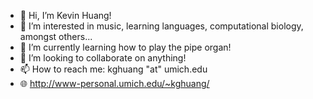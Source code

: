 - 👋 Hi, I’m Kevin Huang!
- 👀 I’m interested in music, learning languages, computational biology, amongst others...
- 🌱 I’m currently learning how to play the pipe organ!
- 💞️ I’m looking to collaborate on anything!
- 📫 How to reach me: kghuang "at" umich.edu
- 🌐 http://www-personal.umich.edu/~kghuang/

<!---
kghuang/kghuang is a ✨ special ✨ repository because its `README.md` (this file) appears on your GitHub profile.
You can click the Preview link to take a look at your changes.
--->
